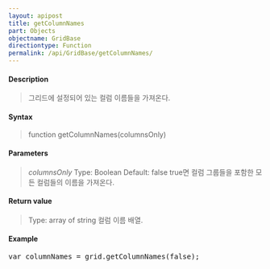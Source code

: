 ```yaml
---
layout: apipost
title: getColumnNames
part: Objects
objectname: GridBase
directiontype: Function
permalink: /api/GridBase/getColumnNames/
---
```



#### Description

> 그리드에 설정되어 있는 컬럼 이름들을 가져온다.

#### Syntax

> function getColumnNames(columnsOnly)

#### Parameters

> *columnsOnly*
> Type: Boolean
> Default: false
> true면 컬럼 그룹들을 포함한 모든 컬럼들의 이름을 가져온다. 

#### Return value

> Type: array of string
> 컬럼 이름 배열.

#### Example

<pre class="prettyprint">
var columnNames = grid.getColumnNames(false);
</pre>





